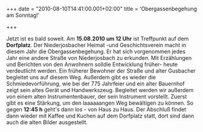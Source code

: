 +++
date = "2010-08-10T14:41:00.001+02:00"
title = 'Obergassenbegehung am Sonntag!'


+++

Jetzt ist es bald soweit. Am **15.08.2010 um 12 Uhr** ist Treffpunkt auf dem **Dorfplatz**. Der Niederjosbacher Heimat -und Geschichtsverein macht in diesem Jahr die Obergassenbegehung. Er hat sich vorgenommen jedes Jahr eine andere Straße von Niederjosbach zu erkunden. Mit Erzählungen und Berichten von den Anwohnern solldie Entwicklung früher- heute verdeutlicht werden. Ein früherer Bewohner der Straße und alter Gusbacher begleitet uns auf diesem Weg. Außerdem gibt es wieder die Schmiedevorführung, wie bei der 775 Jahrfeier und ein alter Bauernhof zeigt sein altes Gerät und Handwerkszeug. Begleitet werden wir außerdem von einem alten Instrumentenbauer, der sein Instrument vorstellt. Zuerst gibt es eine Stärkung, um den laaaaaangen Weg bewältigen zu können. So gegen **12:45 h** geht's dann los - von Haus zu Haus. Der Abschluß findet dann wieder mit Kaffee und Kuchen auf dem Dorfplatz statt, dort sind dann auch die alten Bilder ausgestellt.

      